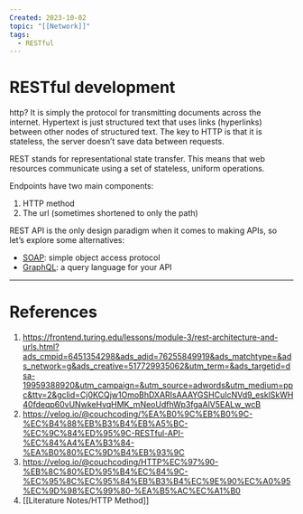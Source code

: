 ```yaml
---
Created: 2023-10-02
topic: "[[Network]]"
tags:
  - RESTful
---
```

# RESTful development
http?
It is simply the protocol for transmitting documents across the internet. Hypertext is just structured text that uses links (hyperlinks) between other nodes of structured text. The key to HTTP is that it is stateless, the server doesn’t save data between requests.

REST stands for representational state transfer. This means that web resources communicate using a set of stateless, uniform operations.

Endpoints have two main components:

1. HTTP method
2. The url (sometimes shortened to only the path)


REST API is the only design paradigm when it comes to making APIs, so let’s explore some alternatives:

- [SOAP](https://www.dataaccess.com/webservicesserver/NumberConversion.wso): simple object access protocol
- [GraphQL](https://studio.apollographql.com/public/countries/variant/current/explorer): a query language for your API

---
# References
1. https://frontend.turing.edu/lessons/module-3/rest-architecture-and-urls.html?ads_cmpid=6451354298&ads_adid=76255849919&ads_matchtype=&ads_network=g&ads_creative=517729935062&utm_term=&ads_targetid=dsa-19959388920&utm_campaign=&utm_source=adwords&utm_medium=ppc&ttv=2&gclid=Cj0KCQjw1OmoBhDXARIsAAAYGSHCuIcNVd9_esklSkWH40fdeqp60vUNwkeHvqHMK_mNeoUdfhWp3fgaAlV5EALw_wcB
2. https://velog.io/@couchcoding/%EA%B0%9C%EB%B0%9C-%EC%B4%88%EB%B3%B4%EB%A5%BC-%EC%9C%84%ED%95%9C-RESTful-API-%EC%84%A4%EA%B3%84-%EA%B0%80%EC%9D%B4%EB%93%9C
3. https://velog.io/@couchcoding/HTTP%EC%97%90-%EB%8C%80%ED%95%B4%EC%84%9C-%EC%95%8C%EC%95%84%EB%B3%B4%EC%9E%90%EC%A0%95%EC%9D%98%EC%99%80-%EA%B5%AC%EC%A1%B0
4. [[Literature Notes/HTTP Method]]